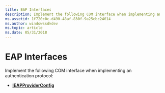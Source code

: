 ```yaml
---
title: EAP Interfaces
description: Implement the following COM interface when implementing an authentication protocol.
ms.assetid: 1f720c0c-d490-48af-830f-9a25cbc24014
ms.author: windowssdkdev
ms.topic: article
ms.date: 05/31/2018
---
```


# EAP Interfaces

Implement the following COM interface when implementing an authentication protocol:

-   [**IEAPProviderConfig**](/previous-versions/windows/desktop/api/Rrascfg/nn-rrascfg-ieapproviderconfig)

 

 




